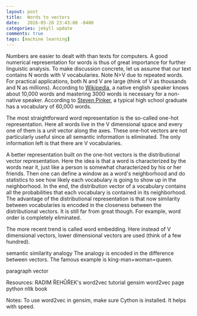 ```yaml
---
layout: post
title:  Words to vectors
date:   2016-05-20 23:43:08 -0400
categories: jekyll update
comments: true
tags: [machine learning]
---
```


Numbers are easier to dealt with than texts for computers. 
A good numerical representation for words is thus of great importance for further linguistic analysis. 
To make discussion concrete, let us assume that our text contains N words with V vocabularies. 
Note N>V due to repeated words. 
For practical applications, both N and V are large (think of V as thousands and N as millions). 
According to [Wikipedia][wiki], a native english speaker knows about 10,000 words and mastering 3000 words is necessary for a non-native speaker. 
According to [Steven Pinker][Pinker], a typical high school graduate has a vocabulary of 60,000 words.

The most straightforward word representation is the so-called one-hot representation. Here all words live in the V dimensional space and every one of them is a unit vector along the axes. These one-hot vectors are not particularly useful since all semantic information is eliminated. The only information left is that there are V vocabularies.

A better representation built on the one-hot vectors is the distributional vector representation. Here the idea is that a word is characterized by the words near it, just like a person is somewhat characterized by his or her friends. Then one can define a window as a word's neighborhood and do statistics to see how likely each vocabulary is going to show up in the neighborhood. In the end, the distribution vector of a vocabulary contains all the probabilities that each vocabulary is contained in its neighborhood. The advantage of the distributional representation is that now similarity between vocabularies is encoded in the closeness between the distributional vectors. It is still far from great though. For example, word order is completely eliminated. 

The more recent trend is called word embedding. Here  instead of V dimensional vectors, lower dimensional vectors are used (think of a few hundred). 

semantic similarity
analogy
The analogy is encoded in the difference between vectors. The famous example is king-man+woman=queen.

paragraph vector

Resources:
RADIM ŘEHŮŘEK's word2vec tutorial 
gensim word2vec page
python nltk book

Notes:
To use word2vec in gensim, make sure Cython is installed. It helps with speed.

[wiki]: https://en.wikipedia.org/wiki/Vocabulary#Native-language_vocabulary_size
[Pinker]: https://www.youtube.com/watch?v=Q-B_ONJIEcE
